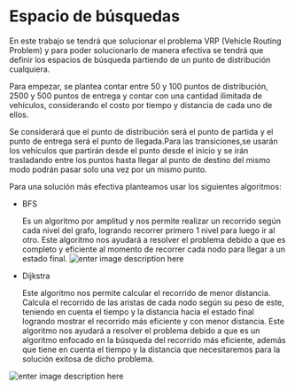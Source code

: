 # Espacio de búsquedas

En este trabajo se tendrá que solucionar el problema VRP (Vehicle Routing Problem) y para poder solucionarlo de manera efectiva se tendrá que definir los espacios de búsqueda partiendo de un punto de distribución cualquiera.

  

Para empezar, se plantea contar entre 50 y 100 puntos de distribución, 2500 y 500 puntos de entrega y contar con una cantidad ilimitada de vehículos, considerando el costo por tiempo y distancia de cada uno de ellos.

  

Se considerará que el punto de distribución será el punto de partida y el punto de entrega será el punto de llegada.Para las transiciones,se usarán los vehículos que partirán desde el punto desde el inicio y se irán trasladando entre los puntos hasta llegar al punto de destino del mismo modo podrán pasar solo una vez por un mismo punto.

  

Para una solución más efectiva planteamos usar los siguientes algoritmos:

  

 - BFS

  

	Es un algoritmo por amplitud y nos permite realizar un recorrido según cada nivel del 					grafo, logrando recorrer primero 1 nivel para luego ir al otro. Este algoritmo nos ayudará a resolver el problema debido a que es completo y eficiente al momento de recorrer cada nodo para llegar a un estado final.
	![enter image description here](https://www.encora.com/hs-fs/hubfs/Avantacia/FREESTANDING/Screen%20Shot%202020-05-15%20at%206.55.32%20PM.png?width=900&name=Screen%20Shot%202020-05-15%20at%206.55.32%20PM.png)

 
 - Dijkstra

	Este algoritmo nos permite calcular el recorrido de menor distancia. Calcula el recorrido de las aristas de cada nodo según su peso de este, teniendo en cuenta el tiempo y la distancia hacia el estado final logrando mostrar el recorrido más eficiente y con menor distancia. Este algoritmo nos ayudará a resolver el problema debido a que es un algoritmo enfocado en la búsqueda del recorrido más eficiente, además que tiene en cuenta el tiempo y la distancia que necesitaremos para la solución exitosa de dicho problema.
	
  ![enter image description here](https://www.wextensible.com/temas/voraces/ejemplos/dijkstra.png)
